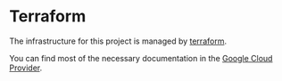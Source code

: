 # Terraform

The infrastructure for this project is managed by [terraform](https://terraform.io).

You can find most of the necessary documentation in the [Google Cloud Provider](https://registry.terraform.io/providers/hashicorp/google/latest/docs).
